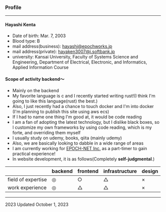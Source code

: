 ### Profile
***
#### Hayashi Kenta

- Date of birth: Mar. 7, 2003
- Blood type: B
- mail address(business): hayashi@epochworks.jp
- mail address(private): hayaken3007@i.softbank.jp
- university: <span class="inline-code">Kansai University, Faculty of Systems Science and Engineering, Department of Electrical, Electronic, and Informatics, Applied Information Course</span>

#### Scope of activity backend〜
- Mainly on the backend
- My favorite language is c and I recently started writing rust!(I think I'm going to like this language(rust) the best.)
- Also, I just recently had a chance to touch docker and I'm into docker (I'm planning to publish this site using aws ecs)
- If I had to name one thing I'm good at, it would be code reading
- I am a fan of adopting the latest technology, but I dislike black boxes, so I customize my own frameworks by using code reading, which is my forte, and overriding them myself
- I usually study on udemy, books, qiita (mainly udemy)
- Also, we are basically looking to dabble in a wide range of areas
- I am currently working for [EPOCH-NET Inc.](https://www.epochworks.jp/) as a part-timer to gain practical experience!
- In website development, it is as follows(Completely **self-judgmental**.)

|  | backend | frontend | infrastructure | design |
| - | - | - | - | - |
| field of expertise | ◎ | ○ | △ | × |
| work experience | ◎ | △ | △ | × |

***
<div class="capt">2023 Updated October 1, 2023</div>